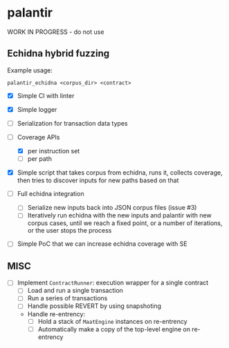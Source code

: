 # palantir
WORK IN PROGRESS - do not use

## Echidna hybrid fuzzing

Example usage: 
```
palantir_echidna <corpus_dir> <contract>
```

- [x] Simple CI with linter
- [x] Simple logger
- [ ] Serialization for transaction data types
- [ ] Coverage APIs
  - [x] per instruction set
  - [ ] per path

- [x] Simple script that takes corpus from echidna, runs it, collects coverage, then tries to discover inputs for new paths based on that

- [ ] Full echidna integration
  - [ ] Serialize new inputs back into JSON corpus files (issue #3)
  - [ ] Iteratively run echidna with the new inputs and palantir with new corpus cases, until we reach a fixed point, or a number of iterations, or the user stops the process
 
- [ ] Simple PoC that we can increase echidna coverage with SE
  
## MISC

- [ ] Implement `ContractRunner`: execution wrapper for a single contract
  - [ ] Load and run a single transaction
  - [ ] Run a series of transactions
  - [ ] Handle possible REVERT by using snapshoting 
  - Handle re-entrency:
    - [ ] Hold a stack of `MaatEngine` instances on re-entrency
    - [ ] Automatically make a copy of the top-level engine on re-entrency